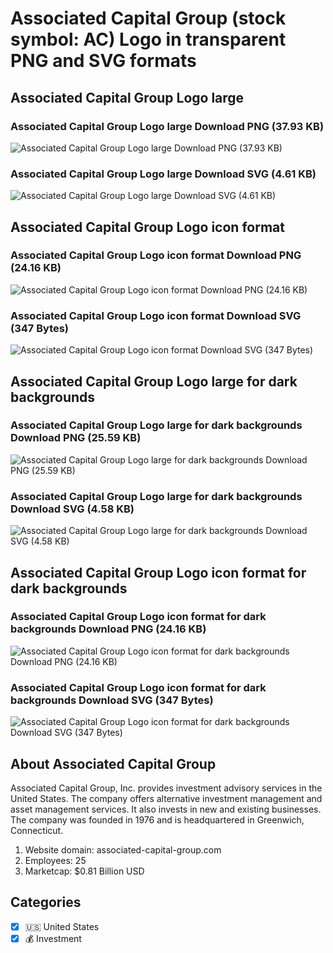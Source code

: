 # Associated Capital Group (stock symbol: AC) Logo in transparent PNG and SVG formats

## Associated Capital Group Logo large

### Associated Capital Group Logo large Download PNG (37.93 KB)

![Associated Capital Group Logo large Download PNG (37.93 KB)](/img/orig/AC_BIG-a65c4f1b.png)

### Associated Capital Group Logo large Download SVG (4.61 KB)

![Associated Capital Group Logo large Download SVG (4.61 KB)](/img/orig/AC_BIG-089602ed.svg)

## Associated Capital Group Logo icon format

### Associated Capital Group Logo icon format Download PNG (24.16 KB)

![Associated Capital Group Logo icon format Download PNG (24.16 KB)](/img/orig/AC-d0da41a7.png)

### Associated Capital Group Logo icon format Download SVG (347 Bytes)

![Associated Capital Group Logo icon format Download SVG (347 Bytes)](/img/orig/AC-3615375d.svg)

## Associated Capital Group Logo large for dark backgrounds

### Associated Capital Group Logo large for dark backgrounds Download PNG (25.59 KB)

![Associated Capital Group Logo large for dark backgrounds Download PNG (25.59 KB)](/img/orig/AC_BIG.D-11494338.png)

### Associated Capital Group Logo large for dark backgrounds Download SVG (4.58 KB)

![Associated Capital Group Logo large for dark backgrounds Download SVG (4.58 KB)](/img/orig/AC_BIG.D-90f7d990.svg)

## Associated Capital Group Logo icon format for dark backgrounds

### Associated Capital Group Logo icon format for dark backgrounds Download PNG (24.16 KB)

![Associated Capital Group Logo icon format for dark backgrounds Download PNG (24.16 KB)](/img/orig/AC.D-f56d5a1d.png)

### Associated Capital Group Logo icon format for dark backgrounds Download SVG (347 Bytes)

![Associated Capital Group Logo icon format for dark backgrounds Download SVG (347 Bytes)](/img/orig/AC.D-2fc3449e.svg)

## About Associated Capital Group

Associated Capital Group, Inc. provides investment advisory services in the United States. The company offers alternative investment management and asset management services. It also invests in new and existing businesses. The company was founded in 1976 and is headquartered in Greenwich, Connecticut.

1. Website domain: associated-capital-group.com
2. Employees: 25
3. Marketcap: $0.81 Billion USD


## Categories
- [x] 🇺🇸 United States
- [x] 💰 Investment
